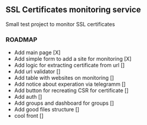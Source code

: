 ## SSL Certificates monitoring service

Small test project to monitor SSL certificates

### ROADMAP

- Add main page [X]
- Add simple form to add a site for monitoring  [X]
- Add logic for extracting certificate from url []
- Add url validator []
- Add table with websites on monitoring []
- Add notice about experation via telegramm []
- Add button for recreating CSR for certificate []
- Add auth []
- Add groups and dashboard for groups []
- Add good files structure []
- cool front []

